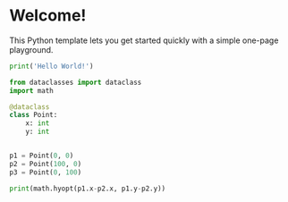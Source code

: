 # Welcome!

This Python template lets you get started quickly with a simple one-page playground.

```python runnable
print('Hello World!')
```

```python runnable
from dataclasses import dataclass
import math

@dataclass
class Point:
    x: int
    y: int


p1 = Point(0, 0)
p2 = Point(100, 0)
p3 = Point(0, 100)

print(math.hyopt(p1.x-p2.x, p1.y-p2.y))
```



